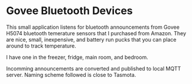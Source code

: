 # Govee Bluetooth Devices

This small application listens for bluetooth announcements from Govee H5074 bluetooth temerature sensors that I purchased from Amazon. They are nice, small, inexpensive, and battery run pucks that you can place around to track temperature.

I have one in the freezer, fridge, main room, and bedroom.

Incomming announcements are converted and published to local MQTT server. Naming scheme followed is close to Tasmota.